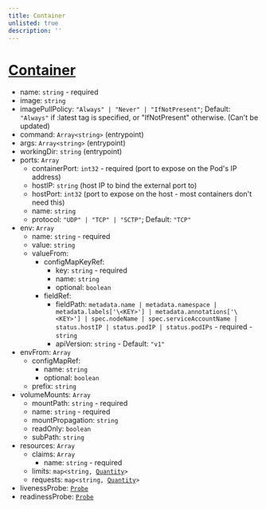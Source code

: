```yaml
---
title: Container
unlisted: true
description: ''
---
```


# [Container](https://kubernetes.io/docs/reference/kubernetes-api/workload-resources/pod-v1/#Container)

- name: `string` - required
- image: `string`
- imagePullPolicy: `"Always" | "Never" | "IfNotPresent"`; Default: `"Always"` if :latest tag is specified, or "IfNotPresent" otherwise. (Can't be updated)
- command: `Array<string>` (entrypoint)
- args: `Array<string>` (entrypoint)
- workingDir: `string` (entrypoint)
- ports: `Array`
    - containerPort: `int32` - required (port to expose on the Pod's IP address)
    - hostIP: `string` (host IP to bind the external port to)
    - hostPort: `int32` (port to expose on the host - most containers don't need this)
    - name: `string`
    - protocol: `"UDP" | "TCP" | "SCTP"`; Default: `"TCP"`
- env: `Array`
    - name: `string` - required
    - value: `string`
    - valueFrom:
        - configMapKeyRef:
            - key: `string` - required
            - name: `string`
            - optional: `boolean`
        - fieldRef:
            - fieldPath: `metadata.name | metadata.namespace | metadata.labels['\<KEY>'] | metadata.annotations['\<KEY>'] | spec.nodeName | spec.serviceAccountName | status.hostIP | status.podIP | status.podIPs` - required - `string`
            - apiVersion: `string` - Default: `"v1"`
- envFrom: `Array`
    - configMapRef:
        - name: `string`
        - optional: `boolean`
    - prefix: `string`
- volumeMounts: `Array`
    - mountPath: `string` - required
    - name: `string` - required
    - mountPropagation: `string`
    - readOnly: `boolean`
    - subPath: `string`
- resources: `Array`
    - claims: `Array`
        - name: `string` - required
    - limits: `map<string, `[`Quantity`](https://kubernetes.io/docs/reference/kubernetes-api/common-definitions/quantity/#Quantity)`>`
    - requests: `map<string, `[`Quantity`](https://kubernetes.io/docs/reference/kubernetes-api/common-definitions/quantity/#Quantity)`>`
- livenessProbe: [`Probe`](./probe.md)
- readinessProbe: [`Probe`](./probe.md)